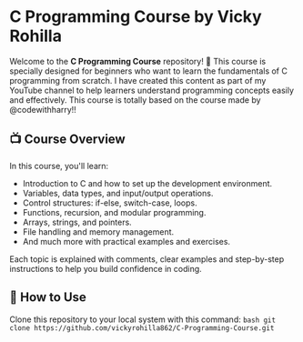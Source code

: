 # C Programming Course by Vicky Rohilla

Welcome to the **C Programming Course** repository! 🎯 This course is specially designed for beginners who want to learn the fundamentals of C programming from scratch. I have created this content as part of my YouTube channel to help learners understand programming concepts easily and effectively. This course is totally based on the course made by @codewithharry!!

## 📺 Course Overview

In this course, you'll learn:
- Introduction to C and how to set up the development environment.
- Variables, data types, and input/output operations.
- Control structures: if-else, switch-case, loops.
- Functions, recursion, and modular programming.
- Arrays, strings, and pointers.
- File handling and memory management.
- And much more with practical examples and exercises.

Each topic is explained with comments, clear examples and step-by-step instructions to help you build confidence in coding.

## 📌 How to Use

Clone this repository to your local system with this command:
   ```bash git clone https://github.com/vickyrohilla862/C-Programming-Course.git```
